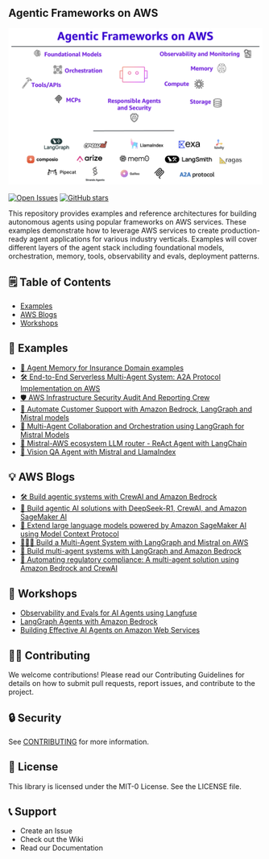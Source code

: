 ## Agentic Frameworks on AWS

<p align="center">
  <img src="docs/agentic-frameworks-on-aws.png" alt="Project banner" width="1000">
</p>

[![Open Issues](https://img.shields.io/github/issues/aws-samples/3P-Agentic-Frameworks)](https://github.com/aws-samples/3P-Agentic-Frameworks/issues)
[![GitHub stars](https://img.shields.io/github/stars/aws-samples/3P-Agentic-Frameworks?style=social&label=Star)](https://github.com/aws-samples/3P-Agentic-Frameworks/stargazers)


This repository provides examples and reference architectures for building autonomous agents using popular frameworks on AWS services. These examples demonstrate how to leverage AWS services to create production-ready agent applications for various industry verticals. Examples will cover different layers of the agent stack including foundational models, orchestration, memory, tools, observability and evals, deployment patterns.

## 🗒️ Table of Contents
- [Examples](#examples)
- [AWS Blogs](#Blogs)
- [Workshops](#Workshops)

## 📑 Examples
- [🧠 Agent Memory for Insurance Domain examples](https://github.com/aws-samples/3P-Agentic-Frameworks/tree/main/mem0/customer-support-agent)
- [🛠️ End-to-End Serverless Multi-Agent System: A2A Protocol Implementation on AWS](https://github.com/aws-samples/3P-Agentic-Frameworks/tree/main/a2a-protocol/a2a-advisory-trading)
- [🛡️ AWS Infrastructure Security Audit And Reporting Crew](https://github.com/aws-samples/3P-Agentic-Frameworks/tree/main/crewai/aws-security-auditor-crew)
- [🤖 Automate Customer Support with Amazon Bedrock, LangGraph and Mistral models](https://github.com/aws-samples/3P-Agentic-Frameworks/blob/main/langgraph/Customer_Support_Automation_with_Bedrock_and_LangGraph.ipynb)
- [🤝 Multi-Agent Collaboration and Orchestration using LangGraph for Mistral Models](https://github.com/aws-samples/3P-Agentic-Frameworks/blob/main/langgraph/Multi_Agent_LangGraph_Mistral.ipynb)
- [🔀 Mistral-AWS ecosystem LLM router - ReAct Agent with LangChain](https://github.com/aws-samples/3P-Agentic-Frameworks/blob/main/langgraph/Mistral-AWS-ecosystem-LLM-router.ipynb)
- [👀 Vision QA Agent with Mistral and LlamaIndex](https://github.com/aws-samples/3P-Agentic-Frameworks/blob/main/llamaindex/Vision_QA_Agent_with_Mistral_and_LlamaIndex.ipynb)


## 💡 AWS Blogs 
- [🛠️ Build agentic systems with CrewAI and Amazon Bedrock](https://aws.amazon.com/blogs/machine-learning/build-agentic-systems-with-crewai-and-amazon-bedrock/)
- [🤖 Build agentic AI solutions with DeepSeek-R1, CrewAI, and Amazon SageMaker AI](https://aws.amazon.com/blogs/machine-learning/build-agentic-ai-solutions-with-deepseek-r1-crewai-and-amazon-sagemaker-ai/)
- [🔌 Extend large language models powered by Amazon SageMaker AI using Model Context Protocol](https://aws.amazon.com/blogs/machine-learning/extend-large-language-models-powered-by-amazon-sagemaker-ai-using-model-context-protocol/)
- [🧑‍🤝‍🧑 Build a Multi-Agent System with LangGraph and Mistral on AWS](https://aws.amazon.com/blogs/machine-learning/build-a-multi-agent-system-with-langgraph-and-mistral-on-aws/)
- [🤝 Build multi-agent systems with LangGraph and Amazon Bedrock](https://aws.amazon.com/blogs/machine-learning/build-multi-agent-systems-with-langgraph-and-amazon-bedrock/)
- [📜 Automating regulatory compliance: A multi-agent solution using Amazon Bedrock and CrewAI](https://aws.amazon.com/blogs/machine-learning/automating-regulatory-compliance-a-multi-agent-solution-using-amazon-bedrock-and-crewai/)

## 💼 Workshops
- [Observability and Evals for AI Agents using Langfuse](https://catalog.us-east-1.prod.workshops.aws/workshops/044ae389-0aa4-4c30-8caa-dd44cd1caf40/en-US)
- [LangGraph Agents with Amazon Bedrock](https://github.com/aws-samples/langgraph-agents-with-amazon-bedrock)
- [Building Effective AI Agents on Amazon Web Services](https://catalog.workshops.aws/building-effective-ai-agents-on-aws/en-US)

## 🙌🏼 Contributing
We welcome contributions! Please read our Contributing Guidelines for details on how to submit pull requests, report issues, and contribute to the project.

## 🔒 Security

See [CONTRIBUTING](CONTRIBUTING.md#security-issue-notifications) for more information.

## 📄 License

This library is licensed under the MIT-0 License. See the LICENSE file.

## 📞 Support

- Create an Issue
- Check out the Wiki
- Read our Documentation